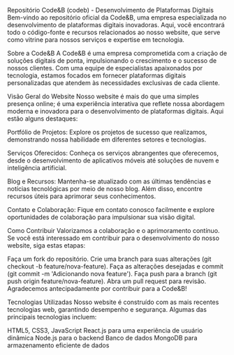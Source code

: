 Repositório Code&B (codeb) - Desenvolvimento de Plataformas Digitais
Bem-vindo ao repositório oficial da Code&B, uma empresa especializada no desenvolvimento de plataformas digitais inovadoras. Aqui, você encontrará todo o código-fonte e recursos relacionados ao nosso website, que serve como vitrine para nossos serviços e expertise em tecnologia.

Sobre a Code&B
A Code&B é uma empresa comprometida com a criação de soluções digitais de ponta, impulsionando o crescimento e o sucesso de nossos clientes. Com uma equipe de especialistas apaixonados por tecnologia, estamos focados em fornecer plataformas digitais personalizadas que atendem às necessidades exclusivas de cada cliente.

Visão Geral do Website
Nosso website é mais do que uma simples presença online; é uma experiência interativa que reflete nossa abordagem moderna e inovadora para o desenvolvimento de plataformas digitais. Aqui estão alguns destaques:

Portfólio de Projetos: Explore os projetos de sucesso que realizamos, demonstrando nossa habilidade em diferentes setores e tecnologias.

Serviços Oferecidos: Conheça os serviços abrangentes que oferecemos, desde o desenvolvimento de aplicativos móveis até soluções de nuvem e inteligência artificial.

Blog e Recursos: Mantenha-se atualizado com as últimas tendências e notícias tecnológicas por meio de nosso blog. Além disso, encontre recursos úteis para aprimorar seus conhecimentos.

Contato e Colaboração: Fique em contato conosco facilmente e explore oportunidades de colaboração para impulsionar sua visão digital.

Como Contribuir
Valorizamos a colaboração e o aprimoramento contínuo. Se você está interessado em contribuir para o desenvolvimento do nosso website, siga estas etapas:

Faça um fork do repositório.
Crie uma branch para suas alterações (git checkout -b feature/nova-feature).
Faça as alterações desejadas e commit (git commit -m 'Adicionando nova feature').
Faça push para a branch (git push origin feature/nova-feature).
Abra um pull request para revisão.
Agradecemos antecipadamente por contribuir para a Code&B!

Tecnologias Utilizadas
Nosso website é construído com as mais recentes tecnologias web, garantindo desempenho e segurança. Algumas das principais tecnologias incluem:

HTML5, CSS3, JavaScript
React.js para uma experiência de usuário dinâmica
Node.js para o backend
Banco de dados MongoDB para armazenamento eficiente de dados

